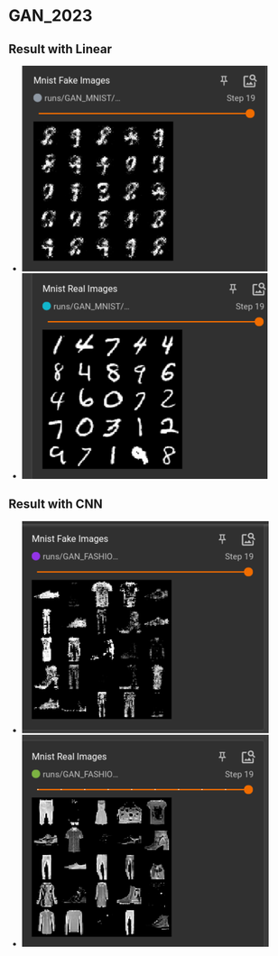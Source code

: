 # GAN_2023
## Result with Linear
   + ![Fake image in epoch 19](https://github.com/denotevn/GAN_2023/blob/main/result/epochs_19.png)
   + ![Real image](https://github.com/denotevn/GAN_2023/blob/main/result/real_images.png)

## Result with CNN
   + ![Fake](https://github.com/denotevn/GAN_2023/blob/main/result/FA_mnist_fake.png)
   + ![Real](https://github.com/denotevn/GAN_2023/blob/main/result/FA_mnist_real.png)